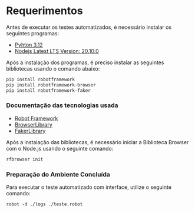 # Requerimentos
Antes de executar os testes automatizados, é necessário instalar os seguintes programas:

- [Pyhton 3.12](https://www.python.org/downloads/)
- [Nodejs Latest LTS Version: 20.10.0](https://nodejs.org/en/download/)


Após a instalação dos programas, é preciso instalar as seguintes bibliotecas usando o comando abaixo:



```bash
pip install robotframework
pip install robotframework-browser
pip install robotframework-faker
```

### Documentação das tecnologias usada

- [Robot Framework](https://robotframework.org/?tab=1#getting-started)
- [BrowserLibrary](https://marketsquare.github.io/robotframework-browser/Browser.html#library-documentation-top)
- [FakerLibrary](https://guykisel.github.io/robotframework-faker/)

Após a instalação das bibliotecas, é necessário iniciar a Biblioteca Browser com o Node.js usando o seguinte comando:
```bash
rfbrowser init
```

### Preparação do Ambiente Concluída

Para executar o teste automatizado com interface, utilize o seguinte comando:
```
robot -d ./logs ./teste.robot
```
